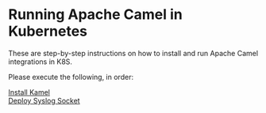 # Running Apache Camel in Kubernetes

These are step-by-step instructions on how to install and run Apache Camel integrations in K8S.

Please execute the following, in order:

[Install Kamel](InstallKamel.md)  
[Deploy Syslog Socket](DeploySyslogSocket.md)  
